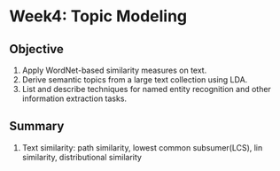 # Week4: Topic Modeling

## Objective
1. Apply WordNet-based similarity measures on text.
2. Derive semantic topics from a large text collection using LDA.
3. List and describe techniques for named entity recognition and other information extraction tasks.

## Summary 
1. Text similarity: path similarity, lowest common subsumer(LCS), lin similarity, distributional similarity 


